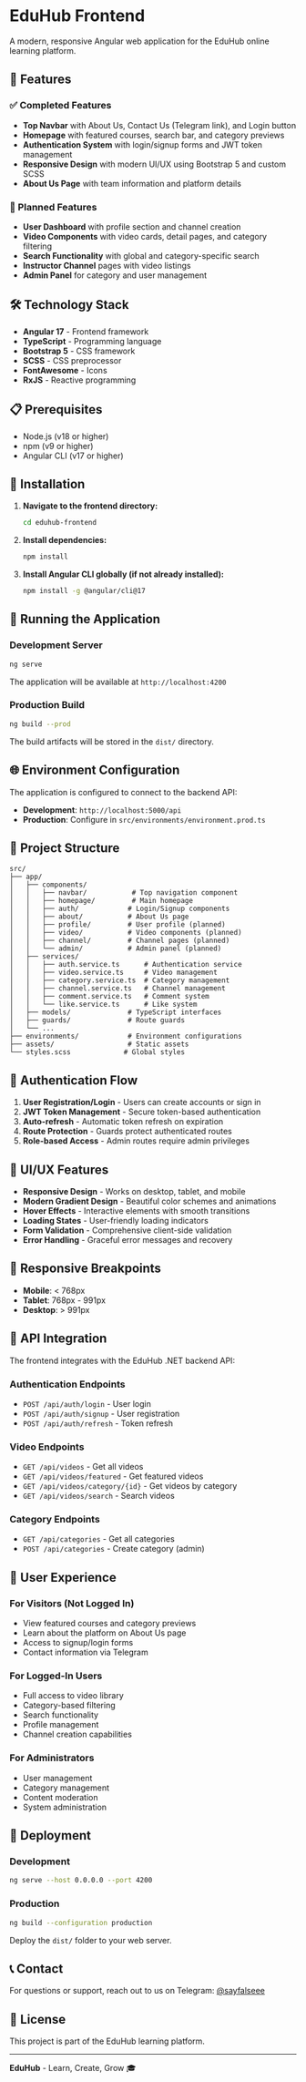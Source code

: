 # EduHub Frontend

A modern, responsive Angular web application for the EduHub online learning platform.

## 🚀 Features

### ✅ Completed Features

- **Top Navbar** with About Us, Contact Us (Telegram link), and Login button
- **Homepage** with featured courses, search bar, and category previews
- **Authentication System** with login/signup forms and JWT token management
- **Responsive Design** with modern UI/UX using Bootstrap 5 and custom SCSS
- **About Us Page** with team information and platform details

### 🔄 Planned Features

- **User Dashboard** with profile section and channel creation
- **Video Components** with video cards, detail pages, and category filtering
- **Search Functionality** with global and category-specific search
- **Instructor Channel** pages with video listings
- **Admin Panel** for category and user management

## 🛠️ Technology Stack

- **Angular 17** - Frontend framework
- **TypeScript** - Programming language
- **Bootstrap 5** - CSS framework
- **SCSS** - CSS preprocessor
- **FontAwesome** - Icons
- **RxJS** - Reactive programming

## 📋 Prerequisites

- Node.js (v18 or higher)
- npm (v9 or higher)
- Angular CLI (v17 or higher)

## 🔧 Installation

1. **Navigate to the frontend directory:**
   ```bash
   cd eduhub-frontend
   ```

2. **Install dependencies:**
   ```bash
   npm install
   ```

3. **Install Angular CLI globally (if not already installed):**
   ```bash
   npm install -g @angular/cli@17
   ```

## 🚀 Running the Application

### Development Server

```bash
ng serve
```

The application will be available at `http://localhost:4200`

### Production Build

```bash
ng build --prod
```

The build artifacts will be stored in the `dist/` directory.

## 🌐 Environment Configuration

The application is configured to connect to the backend API:

- **Development**: `http://localhost:5000/api`
- **Production**: Configure in `src/environments/environment.prod.ts`

## 📁 Project Structure

```
src/
├── app/
│   ├── components/
│   │   ├── navbar/           # Top navigation component
│   │   ├── homepage/         # Main homepage
│   │   ├── auth/            # Login/Signup components
│   │   ├── about/           # About Us page
│   │   ├── profile/         # User profile (planned)
│   │   ├── video/           # Video components (planned)
│   │   ├── channel/         # Channel pages (planned)
│   │   └── admin/           # Admin panel (planned)
│   ├── services/
│   │   ├── auth.service.ts      # Authentication service
│   │   ├── video.service.ts     # Video management
│   │   ├── category.service.ts  # Category management
│   │   ├── channel.service.ts   # Channel management
│   │   ├── comment.service.ts   # Comment system
│   │   └── like.service.ts      # Like system
│   ├── models/              # TypeScript interfaces
│   ├── guards/              # Route guards
│   └── ...
├── environments/            # Environment configurations
├── assets/                  # Static assets
└── styles.scss             # Global styles
```

## 🔐 Authentication Flow

1. **User Registration/Login** - Users can create accounts or sign in
2. **JWT Token Management** - Secure token-based authentication
3. **Auto-refresh** - Automatic token refresh on expiration
4. **Route Protection** - Guards protect authenticated routes
5. **Role-based Access** - Admin routes require admin privileges

## 🎨 UI/UX Features

- **Responsive Design** - Works on desktop, tablet, and mobile
- **Modern Gradient Design** - Beautiful color schemes and animations
- **Hover Effects** - Interactive elements with smooth transitions
- **Loading States** - User-friendly loading indicators
- **Form Validation** - Comprehensive client-side validation
- **Error Handling** - Graceful error messages and recovery

## 📱 Responsive Breakpoints

- **Mobile**: < 768px
- **Tablet**: 768px - 991px
- **Desktop**: > 991px

## 🔗 API Integration

The frontend integrates with the EduHub .NET backend API:

### Authentication Endpoints
- `POST /api/auth/login` - User login
- `POST /api/auth/signup` - User registration
- `POST /api/auth/refresh` - Token refresh

### Video Endpoints
- `GET /api/videos` - Get all videos
- `GET /api/videos/featured` - Get featured videos
- `GET /api/videos/category/{id}` - Get videos by category
- `GET /api/videos/search` - Search videos

### Category Endpoints
- `GET /api/categories` - Get all categories
- `POST /api/categories` - Create category (admin)

## 🎯 User Experience

### For Visitors (Not Logged In)
- View featured courses and category previews
- Learn about the platform on About Us page
- Access to signup/login forms
- Contact information via Telegram

### For Logged-In Users
- Full access to video library
- Category-based filtering
- Search functionality
- Profile management
- Channel creation capabilities

### For Administrators
- User management
- Category management
- Content moderation
- System administration

## 🚀 Deployment

### Development
```bash
ng serve --host 0.0.0.0 --port 4200
```

### Production
```bash
ng build --configuration production
```

Deploy the `dist/` folder to your web server.

## 📞 Contact

For questions or support, reach out to us on Telegram: [@sayfalseee](https://t.me/sayfalseee)

## 📄 License

This project is part of the EduHub learning platform.

---

**EduHub** - Learn, Create, Grow 🎓